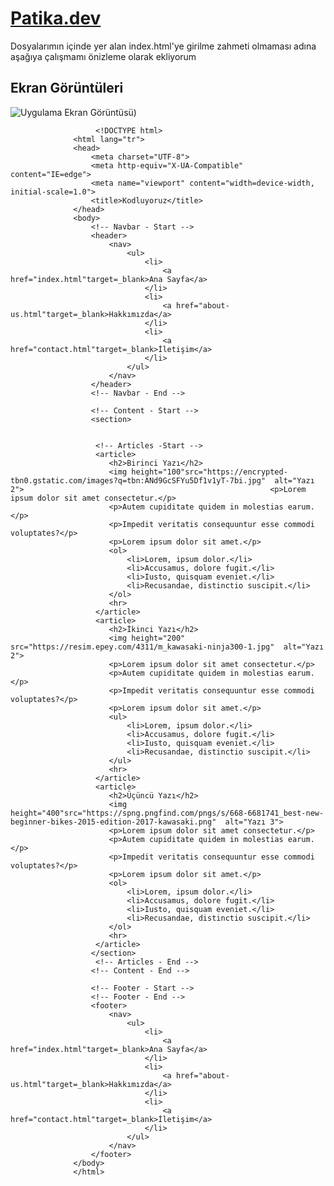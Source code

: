 
# [Patika.dev](https://github.com/mordulu)

Dosyalarımın içinde yer alan index.html'ye girilme zahmeti olmaması adına aşağıya çalışmamı önizleme olarak ekliyorum

## Ekran Görüntüleri

![Uygulama Ekran Görüntüsü](https://i.hizliresim.com/e09p5x6.PNG))
      
                       <!DOCTYPE html>
                  <html lang="tr">
                  <head>
                      <meta charset="UTF-8">
                      <meta http-equiv="X-UA-Compatible" content="IE=edge">
                      <meta name="viewport" content="width=device-width, initial-scale=1.0">
                      <title>Kodluyoruz</title>
                  </head>
                  <body>
                      <!-- Navbar - Start -->
                      <header>
                          <nav>
                              <ul>
                                  <li>
                                      <a href="index.html"target=_blank>Ana Sayfa</a>
                                  </li>
                                  <li>
                                      <a href="about-us.html"target=_blank>Hakkımızda</a>
                                  </li>
                                  <li>
                                      <a href="contact.html"target=_blank>İletişim</a>
                                  </li>
                              </ul>
                          </nav>
                      </header>
                      <!-- Navbar - End -->

                      <!-- Content - Start -->
                      <section>


                       <!-- Articles -Start -->
                       <article>
                          <h2>Birinci Yazı</h2>
                          <img height="100"src="https://encrypted-tbn0.gstatic.com/images?q=tbn:ANd9GcSFYu5Df1v1yT-7bi.jpg"  alt="Yazı 2">                                                       <p>Lorem ipsum dolor sit amet consectetur.</p>
                          <p>Autem cupiditate quidem in molestias earum.</p>
                          <p>Impedit veritatis consequuntur esse commodi voluptates?</p>
                          <p>Lorem ipsum dolor sit amet.</p>
                          <ol>
                              <li>Lorem, ipsum dolor.</li>
                              <li>Accusamus, dolore fugit.</li>
                              <li>Iusto, quisquam eveniet.</li>
                              <li>Recusandae, distinctio suscipit.</li>
                          </ol>
                          <hr>
                       </article>
                       <article>
                          <h2>İkinci Yazı</h2>
                          <img height="200" src="https://resim.epey.com/4311/m_kawasaki-ninja300-1.jpg"  alt="Yazı 2">
                          <p>Lorem ipsum dolor sit amet consectetur.</p>
                          <p>Autem cupiditate quidem in molestias earum.</p>
                          <p>Impedit veritatis consequuntur esse commodi voluptates?</p>
                          <p>Lorem ipsum dolor sit amet.</p>
                          <ul>
                              <li>Lorem, ipsum dolor.</li>
                              <li>Accusamus, dolore fugit.</li>
                              <li>Iusto, quisquam eveniet.</li>
                              <li>Recusandae, distinctio suscipit.</li>
                          </ul>
                          <hr>
                       </article>
                       <article>
                          <h2>Üçüncü Yazı</h2>
                          <img height="400"src="https://spng.pngfind.com/pngs/s/668-6681741_best-new-beginner-bikes-2015-edition-2017-kawasaki.png"  alt="Yazı 3">
                          <p>Lorem ipsum dolor sit amet consectetur.</p>
                          <p>Autem cupiditate quidem in molestias earum.</p>
                          <p>Impedit veritatis consequuntur esse commodi voluptates?</p>
                          <p>Lorem ipsum dolor sit amet.</p>
                          <ol>
                              <li>Lorem, ipsum dolor.</li>
                              <li>Accusamus, dolore fugit.</li>
                              <li>Iusto, quisquam eveniet.</li>
                              <li>Recusandae, distinctio suscipit.</li>
                          </ol>
                          <hr>
                       </article>
                      </section>
                       <!-- Articles - End -->
                      <!-- Content - End -->

                      <!-- Footer - Start -->
                      <!-- Footer - End -->
                      <footer>
                          <nav>
                              <ul>
                                  <li>
                                      <a href="index.html"target=_blank>Ana Sayfa</a>
                                  </li>
                                  <li>
                                      <a href="about-us.html"target=_blank>Hakkımızda</a>
                                  </li>
                                  <li>
                                      <a href="contact.html"target=_blank>İletişim</a>
                                  </li>
                              </ul>
                          </nav>
                      </footer>
                  </body>
                  </html>

